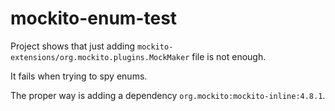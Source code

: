 # mockito-enum-test

Project shows that just adding `mockito-extensions/org.mockito.plugins.MockMaker` file is not enough.

It fails when trying to spy enums. 

The proper way is adding a dependency `org.mockito:mockito-inline:4.8.1`.